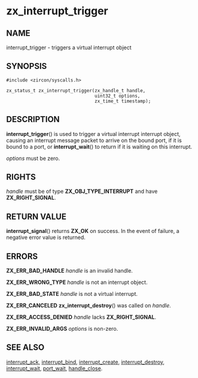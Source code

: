 # zx_interrupt_trigger

## NAME

<!-- Updated by update-docs-from-abigen, do not edit. -->

interrupt_trigger - triggers a virtual interrupt object

## SYNOPSIS

<!-- Updated by update-docs-from-abigen, do not edit. -->

```
#include <zircon/syscalls.h>

zx_status_t zx_interrupt_trigger(zx_handle_t handle,
                                 uint32_t options,
                                 zx_time_t timestamp);
```

## DESCRIPTION

**interrupt_trigger**() is used to trigger a virtual interrupt interrupt object,
causing an interrupt message packet to arrive on the bound port, if it is bound
to a port, or **interrupt_wait**() to return if it is waiting on this interrupt.

*options* must be zero.

## RIGHTS

<!-- Updated by update-docs-from-abigen, do not edit. -->

*handle* must be of type **ZX_OBJ_TYPE_INTERRUPT** and have **ZX_RIGHT_SIGNAL**.

## RETURN VALUE

**interrupt_signal**() returns **ZX_OK** on success. In the event
of failure, a negative error value is returned.

## ERRORS

**ZX_ERR_BAD_HANDLE** *handle* is an invalid handle.

**ZX_ERR_WRONG_TYPE** *handle* is not an interrupt object.

**ZX_ERR_BAD_STATE** *handle* is not a virtual interrupt.

**ZX_ERR_CANCELED**  **zx_interrupt_destroy**() was called on *handle*.

**ZX_ERR_ACCESS_DENIED** *handle* lacks **ZX_RIGHT_SIGNAL**.

**ZX_ERR_INVALID_ARGS** *options* is non-zero.

## SEE ALSO

[interrupt_ack](interrupt_ack.md),
[interrupt_bind](interrupt_bind.md),
[interrupt_create](interrupt_create.md),
[interrupt_destroy](interrupt_destroy.md),
[interrupt_wait](interrupt_wait.md),
[port_wait](port_wait.md),
[handle_close](handle_close.md).
